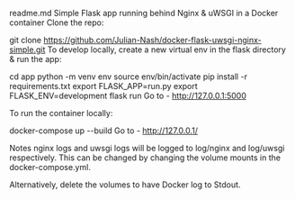 readme.md
Simple Flask app running behind Nginx & uWSGI in a Docker container
Clone the repo:

git clone https://github.com/Julian-Nash/docker-flask-uwsgi-nginx-simple.git
To develop locally, create a new virtual env in the flask directory & run the app:

cd app
python -m venv env
source env/bin/activate
pip install -r requirements.txt
export FLASK_APP=run.py
export FLASK_ENV=development
flask run
Go to - http://127.0.0.1:5000

To run the container locally:

docker-compose up --build
Go to - http://127.0.0.1/

Notes
nginx logs and uwsgi logs will be logged to log/nginx and log/uwsgi respectively. This can be changed by changing the volume mounts in the docker-compose.yml.

Alternatively, delete the volumes to have Docker log to Stdout.
